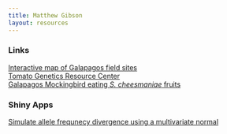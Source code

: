 ```yaml
---
title: Matthew Gibson
layout: resources
---
```


### Links

<a href="field_sites.html">Interactive map of Galapagos field sites</a><br>
<a href="http://tgrc.ucdavis.edu">Tomato Genetics Resource Center</a><br>
<a href="AboutPageAssets/vids/mockingbird_2019.mp4"> Galapagos Mockingbird eating *S. cheesmaniae* fruits</a>
<br>

### Shiny Apps

<a href="https://gibsonmatt.shinyapps.io/mvnselection/">Simulate allele frequnecy divergence using a multivariate normal</a><br>
